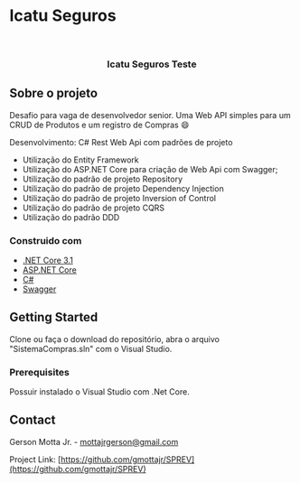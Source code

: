 # Icatu Seguros


<!-- PROJECT SHIELDS -->

<!-- PROJECT LOGO -->
<br />
<p align="center">
 
  <h3 align="center">Icatu Seguros Teste</h3> 
</p>

<!-- Sobre o projeto -->
## Sobre o projeto 

Desafio para vaga de desenvolvedor senior.
Uma Web API simples para um CRUD de Produtos e um registro de Compras :smile:

Desenvolvimento: C# Rest Web Api com padrões de projeto
* Utilização do Entity Framework
* Utilização do ASP.NET Core para criação de Web Api com Swagger;
* Utilização do padrão de projeto Repository
* Utilização do padrão de projeto Dependency Injection
* Utilização do padrão de projeto Inversion of Control
* Utilização do padrão de projeto CQRS
* Utilização do padrão DDD

### Construido com

* [.NET Core 3.1](https://dotnet.microsoft.com/download/dotnet/3.1)
* [ASP.NET Core](https://docs.microsoft.com/en-us/aspnet/core/introduction-to-aspnet-core?view=aspnetcore-5.0)
* [C#](https://docs.microsoft.com/en-us/dotnet/csharp/)
* [Swagger](https://swagger.io/)



<!-- GETTING STARTED -->
## Getting Started

Clone ou faça o download do repositório, abra o arquivo "SistemaCompras.sln" com o Visual Studio.

### Prerequisites
Possuir instalado o Visual Studio com .Net Core.

<!-- CONTACT -->
## Contact

Gerson Motta Jr. - mottajrgerson@gmail.com

Project Link: [https://github.com/gmottajr/SPREV](https://github.com/gmottajr/SPREV)



<!-- MARKDOWN LINKS & IMAGES -->
<!-- https://www.markdownguide.org/basic-syntax/#reference-style-links -->
[contributors-shield]: https://img.shields.io/github/contributors/othneildrew/Best-README-Template.svg?style=for-the-badge
[contributors-url]: https://github.com/othneildrew/Best-README-Template/graphs/contributors
[forks-shield]: https://img.shields.io/github/forks/othneildrew/Best-README-Template.svg?style=for-the-badge
[forks-url]: https://github.com/othneildrew/Best-README-Template/network/members
[stars-shield]: https://img.shields.io/github/stars/othneildrew/Best-README-Template.svg?style=for-the-badge
[stars-url]: https://github.com/othneildrew/Best-README-Template/stargazers
[issues-shield]: https://img.shields.io/github/issues/othneildrew/Best-README-Template.svg?style=for-the-badge
[issues-url]: https://github.com/othneildrew/Best-README-Template/issues
[license-shield]: https://img.shields.io/github/license/othneildrew/Best-README-Template.svg?style=for-the-badge
[license-url]: https://github.com/othneildrew/Best-README-Template/blob/master/LICENSE.txt
[linkedin-shield]: https://img.shields.io/badge/-LinkedIn-black.svg?style=for-the-badge&logo=linkedin&colorB=555
[linkedin-url]: https://linkedin.com/in/othneildrew
[product-screenshot]: images/screenshot.png
